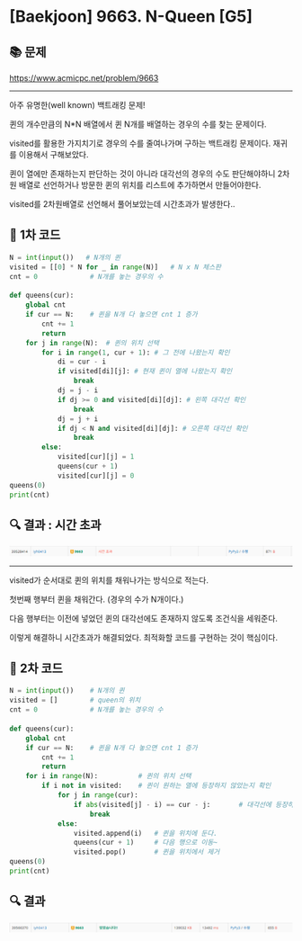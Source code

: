 # [Baekjoon] 9663. N-Queen [G5]

## 📚 문제

https://www.acmicpc.net/problem/9663

---

아주 유명한(well known) 백트래킹 문제!

퀸의 개수만큼의 N*N 배열에서 퀸 N개를 배열하는 경우의 수를 찾는 문제이다.

visited를 활용한 가지치기로 경우의 수를 줄여나가며 구하는 백트래킹 문제이다. 재귀를 이용해서 구해보았다.

퀸이 열에만 존재하는지 판단하는 것이 아니라 대각선의 경우의 수도 판단해야하니 2차원 배열로 선언하거나 방문한 퀸의 위치를 리스트에 추가하면서 만들어야한다.

visited를 2차원배열로 선언해서 풀어보았는데 시간초과가 발생한다..

## 📒 1차 코드

```python
N = int(input())   # N개의 퀸
visited = [[0] * N for _ in range(N)]   # N x N 체스판
cnt = 0             # N개를 놓는 경우의 수

def queens(cur):
    global cnt
    if cur == N:    # 퀸을 N개 다 놓으면 cnt 1 증가
        cnt += 1
        return
    for j in range(N):  # 퀸의 위치 선택
        for i in range(1, cur + 1): # 그 전에 나왔는지 확인
            di = cur - i
            if visited[di][j]: # 현재 퀸이 열에 나왔는지 확인
                break
            dj = j - i        
            if dj >= 0 and visited[di][dj]: # 왼쪽 대각선 확인
                break
            dj = j + i
            if dj < N and visited[di][dj]: # 오른쪽 대각선 확인
                break
        else:
            visited[cur][j] = 1
            queens(cur + 1)
            visited[cur][j] = 0
queens(0)
print(cnt)
```

## 🔍 결과 : 시간 초과

![image-20220224215206557](README.assets/image-20220224215206557.png)

---

visited가 순서대로 퀸의 위치를 채워나가는 방식으로 적는다.

첫번째 행부터 퀸을 채워간다. (경우의 수가 N개이다.)

다음 행부터는 이전에 넣었던 퀸의 대각선에도 존재하지 않도록 조건식을 세워준다.

이렇게 해결하니 시간초과가 해결되었다. 최적화할 코드를 구현하는 것이 핵심이다.

## 📒 2차 코드

```python
N = int(input())    # N개의 퀸
visited = []        # queen의 위치
cnt = 0             # N개를 놓는 경우의 수

def queens(cur):
    global cnt
    if cur == N:    # 퀸을 N개 다 놓으면 cnt 1 증가
        cnt += 1
        return
    for i in range(N):          # 퀸의 위치 선택
        if i not in visited:    # 퀸이 원하는 열에 등장하지 않았는지 확인
            for j in range(cur):
                if abs(visited[j] - i) == cur - j:       # 대각선에 등장하지 않아야 함.
                    break
            else:
                visited.append(i)   # 퀸을 위치에 둔다.
                queens(cur + 1)     # 다음 행으로 이동~
                visited.pop()       # 퀸을 위치에서 제거
queens(0)              
print(cnt)
```

## 🔍 결과

![image-20220224220243752](README.assets/image-20220224220243752.png)

